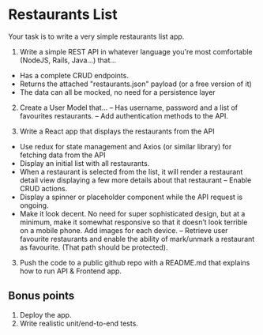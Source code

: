 # Restaurants List
Your task is to write a very simple restaurants list app.

1. Write a simple REST API in whatever language you're most comfortable (NodeJS, Rails, Java...) that...
 - Has a complete CRUD endpoints.
 - Returns the attached "restaurants.json" payload (or a free version of it)
 - The data can all be mocked, no need for a persistence layer

2. Create a User Model that...
 – Has username, password and a list of favourites restaurants.
 – Add authentication methods to the API.

2. Write a React app that displays the restaurants from the API
- Use redux for state management and Axios (or similar library) for fetching data from the API
- Display an initial list with all restaurants.
- When a restaurant is selected from the list, it will render a restaurant detail view displaying a few more details about that restaurant
– Enable CRUD actions.
- Display a spinner or placeholder component while the API request is ongoing.
- Make it look decent. No need for super sophisticated design, but at a minimum, make it somewhat responsive so that it doesn’t look terrible on a mobile phone. Add images for each device.
– Retrieve user favourite restaurants and enable the ability of mark/unmark a restaurant as favourite. (That path should be protected).

3. Push the code to a public github repo with a README.md that explains how to run API & Frontend app.

## Bonus points
1. Deploy the app.
2. Write realistic unit/end-to-end tests.
